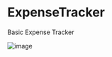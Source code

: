 # ExpenseTracker
Basic Expense Tracker 

![image](https://github.com/user-attachments/assets/019821fd-1f1e-4ab0-b1a0-7816acea9ecc)
